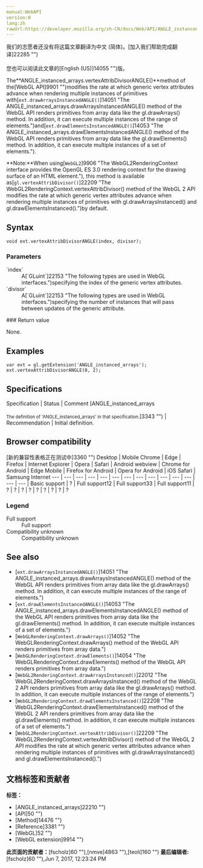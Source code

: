 ```yaml
---
manual:WebAPI
version:0
lang:zh
rawUrl:https://developer.mozilla.org/zh-CN/docs/Web/API/ANGLE_instanced_arrays/vertexAttribDivisorANGLE
---
```




<bdi>我们的志愿者还没有将这篇文章翻译为<bdi>中文 (简体)</bdi>。[加入我们帮助完成翻译]22285 "")<br></br>您也可以阅读此文章的[English (US)]14055 "")版。</bdi>






The**ANGLE_instanced_arrays.vertexAttribDivisorANGLE()**method of the[WebGL API]9901 "")modifies the rate at which generic vertex attributes advance when rendering multiple instances of primitives with[`ext.drawArraysInstancedANGLE()`]14051 "The ANGLE_instanced_arrays.drawArraysInstancedANGLE() method of the WebGL API renders primitives from array data like the gl.drawArrays() method. In addition, it can execute multiple instances of the range of elements.")and[`ext.drawElementsInstancedANGLE()`]14053 "The ANGLE_instanced_arrays.drawElementsInstancedANGLE() method of the WebGL API renders primitives from array data like the gl.drawElements() method. In addition, it can execute multiple instances of a set of elements.").



**Note:**When using[`WebGL2`]9906 "The WebGL2RenderingContext interface provides the OpenGL ES 3.0 rendering context for the drawing surface of an HTML <canvas> element."), this method is available as[`gl.vertexAttribDivisor()`]22209 "The WebGL2RenderingContext.vertexAttribDivisor() method of the WebGL 2 API modifies the rate at which generic vertex attributes advance when rendering multiple instances of primitives with gl.drawArraysInstanced() and gl.drawElementsInstanced().")by default.



## Syntax<a name="Syntax"></a>

```
void ext.vertexAttribDivisorANGLE(index, divisor);

```

### Parameters<a name="Parameters"></a>
<dl><dt id=''>`index`</dt><dd>A[`GLuint`]22153 "The following types are used in WebGL interfaces.")specifying the index of the generic vertex attributes.</dd><dt id=''>`divisor`</dt><dd>A[`GLuint`]22153 "The following types are used in WebGL interfaces.")specifying the number of instances that will pass between updates of the generic attribute.</dd></dl>
### Return value<a name="Return_value"></a>


None.


## Examples<a name="Examples"></a>

```
var ext = gl.getExtension('ANGLE_instanced_arrays');
ext.vertexAttribDivisorANGLE(0, 2);
```

## Specifications<a name="Specifications"></a>
Specification | Status | Comment 
[ANGLE_instanced_arrays<br></br><small>The definition of &#39;ANGLE_instanced_arrays&#39; in that specification.</small>]3343 "") | Recommendation | Initial definition. 


## Browser compatibility<a name="Browser_compatibility"></a>
[新的兼容性表格正在测试中<i></i>]3360 "")
<abbr>Desktop<i></i></abbr> | <abbr>Mobile<i></i></abbr> 
<abbr>Chrome<i></i></abbr> | <abbr>Edge<i></i></abbr> | <abbr>Firefox<i></i></abbr> | <abbr>Internet Explorer<i></i></abbr> | <abbr>Opera<i></i></abbr> | <abbr>Safari<i></i></abbr> | <abbr>Android webview<i></i></abbr> | <abbr>Chrome for Android<i></i></abbr> | <abbr>Edge Mobile<i></i></abbr> | <abbr>Firefox for Android<i></i></abbr> | <abbr>Opera for Android<i></i></abbr> | <abbr>iOS Safari<i></i></abbr> | <abbr>Samsung Internet<i></i></abbr> 
 ---  |  ---  |  ---  |  ---  |  ---  |  ---  |  ---  |  ---  |  ---  |  ---  |  ---  |  ---  |  ---  |  ---  | 
Basic support | <abbr>?</abbr> | <abbr>Full support</abbr>12 | <abbr>Full support</abbr>33 | <abbr>Full support</abbr>11 | <abbr>?</abbr> | <abbr>?</abbr> | <abbr>?</abbr> | <abbr>?</abbr> | <abbr>?</abbr> | <abbr>?</abbr> | <abbr>?</abbr> | <abbr>?</abbr> | <abbr>?</abbr> 


### Legend<a name="Legend"></a>
<dl><dt id=''><abbr>Full support</abbr></dt><dd>Full support</dd><dt id=''><abbr>Compatibility unknown</abbr></dt><dd>Compatibility unknown</dd></dl>

## See also<a name="See_also"></a>

* [`ext.drawArraysInstancedANGLE()`]14051 "The ANGLE_instanced_arrays.drawArraysInstancedANGLE() method of the WebGL API renders primitives from array data like the gl.drawArrays() method. In addition, it can execute multiple instances of the range of elements.")
* [`ext.drawElementsInstancedANGLE()`]14053 "The ANGLE_instanced_arrays.drawElementsInstancedANGLE() method of the WebGL API renders primitives from array data like the gl.drawElements() method. In addition, it can execute multiple instances of a set of elements.")
* [`WebGLRenderingContext.drawArrays()`]14052 "The WebGLRenderingContext.drawArrays() method of the WebGL API renders primitives from array data.")
* [`WebGLRenderingContext.drawElements()`]14054 "The WebGLRenderingContext.drawElements() method of the WebGL API renders primitives from array data.")
* [`WebGL2RenderingContext.drawArraysInstanced()`]22012 "The WebGL2RenderingContext.drawArraysInstanced() method of the WebGL 2 API renders primitives from array data like the gl.drawArrays() method. In addition, it can execute multiple instances of the range of elements.")
* [`WebGL2RenderingContext.drawElementsInstanced()`]22208 "The WebGL2RenderingContext.drawElementsInstanced() method of the WebGL 2 API renders primitives from array data like the gl.drawElements() method. In addition, it can execute multiple instances of a set of elements.")
* [`WebGL2RenderingContext.vertexAttribDivisor()`]22209 "The WebGL2RenderingContext.vertexAttribDivisor() method of the WebGL 2 API modifies the rate at which generic vertex attributes advance when rendering multiple instances of primitives with gl.drawArraysInstanced() and gl.drawElementsInstanced().")



## 文档标签和贡献者
**标签：**
* [ANGLE_instanced_arrays]22210 "")
* [API]50 "")
* [Method]14476 "")
* [Reference]3381 "")
* [WebGL]52 "")
* [WebGL extension]9914 "")

**此页面的贡献者：**[fscholz]60 ""),[nmve]4863 ""),[teoli]160 "")
**最后编辑者:**[fscholz]60 ""),<time>Jun 7, 2017, 12:23:24 PM</time>


